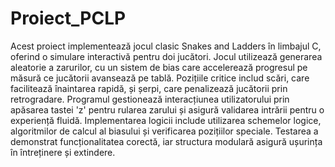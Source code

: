 # Proiect_PCLP
Acest proiect implementează jocul clasic Snakes and Ladders în limbajul C, oferind o simulare interactivă pentru doi jucători. Jocul utilizează generarea aleatorie a zarurilor, cu un sistem de bias care accelerează progresul pe măsură ce jucătorii avansează pe tablă. Pozițiile critice includ scări, care facilitează înaintarea rapidă, și șerpi, care penalizează jucătorii prin retrogradare. Programul gestionează interacțiunea utilizatorului prin apăsarea tastei 'z' pentru rularea zarului și asigură validarea intrării pentru o experiență fluidă. Implementarea logicii include utilizarea schemelor logice, algoritmilor de calcul al biasului și verificarea pozițiilor speciale. Testarea a demonstrat funcționalitatea corectă, iar structura modulară asigură ușurința în întreținere și extindere.
